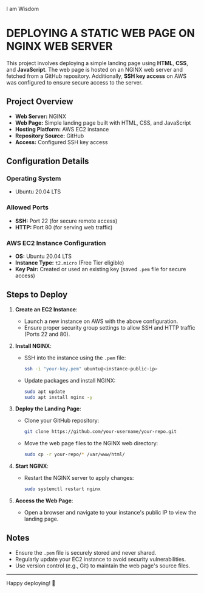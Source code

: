 I am Wisdom 
# DEPLOYING A STATIC WEB PAGE ON NGINX WEB SERVER

This project involves deploying a simple landing page using **HTML**, **CSS**, and **JavaScript**. The web page is hosted on an NGINX web server and fetched from a GitHub repository. Additionally, **SSH key access** on AWS was configured to ensure secure access to the server.

## Project Overview

- **Web Server:** NGINX
- **Web Page:** Simple landing page built with HTML, CSS, and JavaScript
- **Hosting Platform:** AWS EC2 instance
- **Repository Source:** GitHub
- **Access:** Configured SSH key access

## Configuration Details

### Operating System
- Ubuntu 20.04 LTS

### Allowed Ports
- **SSH:** Port 22 (for secure remote access)
- **HTTP:** Port 80 (for serving web traffic)

### AWS EC2 Instance Configuration
- **OS:** Ubuntu 20.04 LTS
- **Instance Type:** `t2.micro` (Free Tier eligible)
- **Key Pair:** Created or used an existing key (saved `.pem` file for secure access)

## Steps to Deploy

1. **Create an EC2 Instance**:
   - Launch a new instance on AWS with the above configuration.
   - Ensure proper security group settings to allow SSH and HTTP traffic (Ports 22 and 80).

2. **Install NGINX**:
   - SSH into the instance using the `.pem` file:
     ```bash
     ssh -i "your-key.pem" ubuntu@<instance-public-ip>
     ```
   - Update packages and install NGINX:
     ```bash
     sudo apt update
     sudo apt install nginx -y
     ```

3. **Deploy the Landing Page**:
   - Clone your GitHub repository:
     ```bash
     git clone https://github.com/your-username/your-repo.git
     ```
   - Move the web page files to the NGINX web directory:
     ```bash
     sudo cp -r your-repo/* /var/www/html/
     ```

4. **Start NGINX**:
   - Restart the NGINX server to apply changes:
     ```bash
     sudo systemctl restart nginx
     ```

5. **Access the Web Page**:
   - Open a browser and navigate to your instance's public IP to view the landing page.

## Notes
- Ensure the `.pem` file is securely stored and never shared.
- Regularly update your EC2 instance to avoid security vulnerabilities.
- Use version control (e.g., Git) to maintain the web page's source files.

---

Happy deploying! 🎉

